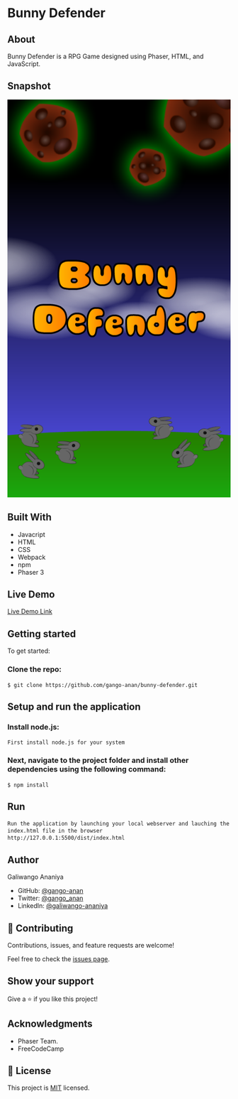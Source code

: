 # Bunny Defender
## About
Bunny Defender is a RPG Game designed using Phaser, HTML, and JavaScript.

## Snapshot
![Snapshot](./src/assets/images/TitleBG.png)


## Built With

- Javacript
- HTML
- CSS
- Webpack
- npm
- Phaser 3

## Live Demo

[Live Demo Link]( )


## Getting started
To get started:

### Clone the repo: 
```
$ git clone https://github.com/gango-anan/bunny-defender.git

```

## Setup and run the application
### Install node.js:
```
First install node.js for your system
```
### Next, navigate to the project folder and install other dependencies using the following command:
```
$ npm install
```

## Run 
```
Run the application by launching your local webserver and lauching the index.html file in the browser
http://127.0.0.1:5500/dist/index.html
```
## Author

Galiwango Ananiya

- GitHub: [@gango-anan](https://github.com/gango-anan) 
- Twitter: [@gango_anan](https://twitter.com/gango_anan) 
- LinkedIn: [@galiwango-ananiya](https://www.linkedin.com/in/galiwango-ananiya-0800821b4/) 

## 🤝 Contributing

Contributions, issues, and feature requests are welcome!

Feel free to check the [issues page](https://github.com/gango-anan/bunny-defender/issues).

## Show your support

Give a ⭐️ if you like this project!

## Acknowledgments
- Phaser Team.
- FreeCodeCamp


## 📝 License

This project is [MIT](https://github.com/gango-anan/bunny-defender/blob/master/LICENSE) licensed.
